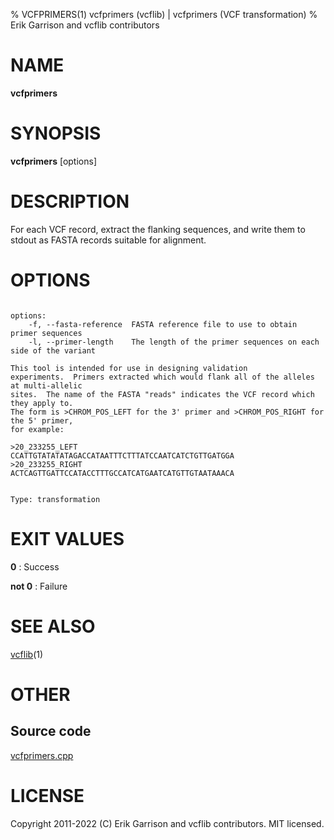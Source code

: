 % VCFPRIMERS(1) vcfprimers (vcflib) | vcfprimers (VCF transformation)
% Erik Garrison and vcflib contributors

# NAME

**vcfprimers**

# SYNOPSIS

**vcfprimers** [options] <vcf file>

# DESCRIPTION

For each VCF record, extract the flanking sequences, and write them to stdout as FASTA records suitable for alignment.



# OPTIONS

```

options:
    -f, --fasta-reference  FASTA reference file to use to obtain primer sequences
    -l, --primer-length    The length of the primer sequences on each side of the variant

This tool is intended for use in designing validation
experiments.  Primers extracted which would flank all of the alleles at multi-allelic
sites.  The name of the FASTA "reads" indicates the VCF record which they apply to.
The form is >CHROM_POS_LEFT for the 3' primer and >CHROM_POS_RIGHT for the 5' primer,
for example:

>20_233255_LEFT
CCATTGTATATATAGACCATAATTTCTTTATCCAATCATCTGTTGATGGA
>20_233255_RIGHT
ACTCAGTTGATTCCATACCTTTGCCATCATGAATCATGTTGTAATAAACA


Type: transformation

```





# EXIT VALUES

**0**
: Success

**not 0**
: Failure

# SEE ALSO



[vcflib](./vcflib.md)(1)



# OTHER

## Source code

[vcfprimers.cpp](https://github.com/vcflib/vcflib/blob/master/src/vcfprimers.cpp)

# LICENSE

Copyright 2011-2022 (C) Erik Garrison and vcflib contributors. MIT licensed.

<!--
  Created with ./scripts/bin2md.rb scripts/bin2md-template.erb
-->
